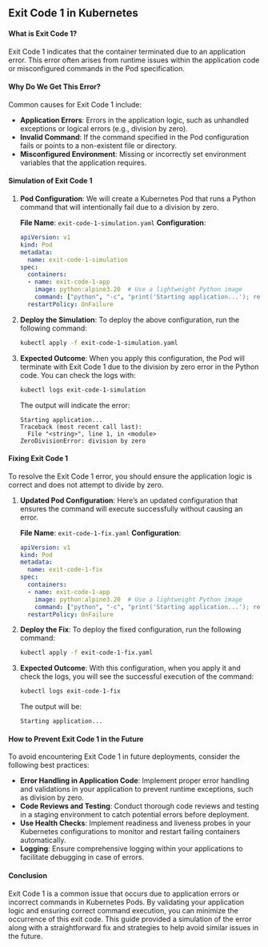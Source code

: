 ## Exit Code 1 in Kubernetes

#### What is Exit Code 1?
Exit Code 1 indicates that the container terminated due to an application error. This error often arises from runtime issues within the application code or misconfigured commands in the Pod specification.

#### Why Do We Get This Error?
Common causes for Exit Code 1 include:

- **Application Errors**: Errors in the application logic, such as unhandled exceptions or logical errors (e.g., division by zero).
- **Invalid Command**: If the command specified in the Pod configuration fails or points to a non-existent file or directory.
- **Misconfigured Environment**: Missing or incorrectly set environment variables that the application requires.

#### Simulation of Exit Code 1

1. **Pod Configuration**:
   We will create a Kubernetes Pod that runs a Python command that will intentionally fail due to a division by zero.

   **File Name**: `exit-code-1-simulation.yaml`
   **Configuration**:
   ```yaml
   apiVersion: v1
   kind: Pod
   metadata:
     name: exit-code-1-simulation
   spec:
     containers:
     - name: exit-code-1-app
       image: python:alpine3.20  # Use a lightweight Python image
       command: ["python", "-c", "print('Starting application...'); result = 1 / 0"]  # This will cause a division by zero error
     restartPolicy: OnFailure
   ```

2. **Deploy the Simulation**:
   To deploy the above configuration, run the following command:
   ```bash
   kubectl apply -f exit-code-1-simulation.yaml
   ```

3. **Expected Outcome**:
   When you apply this configuration, the Pod will terminate with Exit Code 1 due to the division by zero error in the Python code. You can check the logs with:
   ```bash
   kubectl logs exit-code-1-simulation
   ```
   The output will indicate the error:
   ```
   Starting application...
   Traceback (most recent call last):
     File "<string>", line 1, in <module>
   ZeroDivisionError: division by zero
   ```

#### Fixing Exit Code 1

To resolve the Exit Code 1 error, you should ensure the application logic is correct and does not attempt to divide by zero.

1. **Updated Pod Configuration**:
   Here’s an updated configuration that ensures the command will execute successfully without causing an error.

   **File Name**: `exit-code-1-fix.yaml`
   **Configuration**:
   ```yaml
   apiVersion: v1
   kind: Pod
   metadata:
     name: exit-code-1-fix
   spec:
     containers:
     - name: exit-code-1-app
       image: python:alpine3.20  # Use a lightweight Python image
       command: ["python", "-c", "print('Starting application...'); result = 1"]  # Fixed command with no error
     restartPolicy: OnFailure
   ```

2. **Deploy the Fix**:
   To deploy the fixed configuration, run the following command:
   ```bash
   kubectl apply -f exit-code-1-fix.yaml
   ```

3. **Expected Outcome**:
   With this configuration, when you apply it and check the logs, you will see the successful execution of the command:
   ```bash
   kubectl logs exit-code-1-fix
   ```
   The output will be:
   ```
   Starting application...
   ```

#### How to Prevent Exit Code 1 in the Future
To avoid encountering Exit Code 1 in future deployments, consider the following best practices:

- **Error Handling in Application Code**: Implement proper error handling and validations in your application to prevent runtime exceptions, such as division by zero.
- **Code Reviews and Testing**: Conduct thorough code reviews and testing in a staging environment to catch potential errors before deployment.
- **Use Health Checks**: Implement readiness and liveness probes in your Kubernetes configurations to monitor and restart failing containers automatically.
- **Logging**: Ensure comprehensive logging within your applications to facilitate debugging in case of errors.

#### Conclusion
Exit Code 1 is a common issue that occurs due to application errors or incorrect commands in Kubernetes Pods. By validating your application logic and ensuring correct command execution, you can minimize the occurrence of this exit code. This guide provided a simulation of the error along with a straightforward fix and strategies to help avoid similar issues in the future.